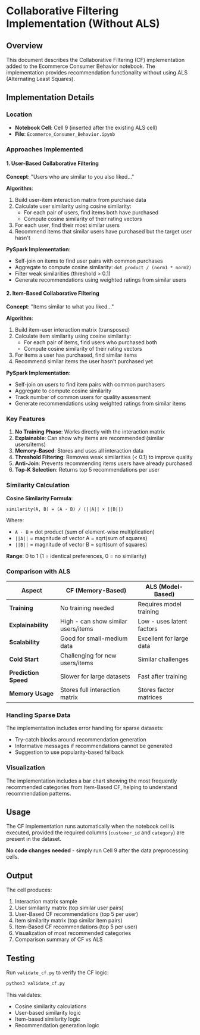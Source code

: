 # Collaborative Filtering Implementation (Without ALS)

## Overview

This document describes the Collaborative Filtering (CF) implementation added to the Ecommerce Consumer Behavior notebook. The implementation provides recommendation functionality without using ALS (Alternating Least Squares).

## Implementation Details

### Location
- **Notebook Cell**: Cell 9 (inserted after the existing ALS cell)
- **File**: `Ecommerce_Consumer_Behavior.ipynb`

### Approaches Implemented

#### 1. User-Based Collaborative Filtering
**Concept**: "Users who are similar to you also liked..."

**Algorithm**:
1. Build user-item interaction matrix from purchase data
2. Calculate user similarity using cosine similarity:
   - For each pair of users, find items both have purchased
   - Compute cosine similarity of their rating vectors
3. For each user, find their most similar users
4. Recommend items that similar users have purchased but the target user hasn't

**PySpark Implementation**:
- Self-join on items to find user pairs with common purchases
- Aggregate to compute cosine similarity: `dot_product / (norm1 * norm2)`
- Filter weak similarities (threshold > 0.1)
- Generate recommendations using weighted ratings from similar users

#### 2. Item-Based Collaborative Filtering
**Concept**: "Items similar to what you liked..."

**Algorithm**:
1. Build item-user interaction matrix (transposed)
2. Calculate item similarity using cosine similarity:
   - For each pair of items, find users who purchased both
   - Compute cosine similarity of their rating vectors
3. For items a user has purchased, find similar items
4. Recommend similar items the user hasn't purchased yet

**PySpark Implementation**:
- Self-join on users to find item pairs with common purchasers
- Aggregate to compute cosine similarity
- Track number of common users for quality assessment
- Generate recommendations using weighted ratings from similar items

### Key Features

1. **No Training Phase**: Works directly with the interaction matrix
2. **Explainable**: Can show why items are recommended (similar users/items)
3. **Memory-Based**: Stores and uses all interaction data
4. **Threshold Filtering**: Removes weak similarities (< 0.1) to improve quality
5. **Anti-Join**: Prevents recommending items users have already purchased
6. **Top-K Selection**: Returns top 5 recommendations per user

### Similarity Calculation

**Cosine Similarity Formula**:
```
similarity(A, B) = (A · B) / (||A|| × ||B||)
```

Where:
- `A · B` = dot product (sum of element-wise multiplication)
- `||A||` = magnitude of vector A = sqrt(sum of squares)
- `||B||` = magnitude of vector B = sqrt(sum of squares)

**Range**: 0 to 1 (1 = identical preferences, 0 = no similarity)

### Comparison with ALS

| Aspect | CF (Memory-Based) | ALS (Model-Based) |
|--------|-------------------|-------------------|
| **Training** | No training needed | Requires model training |
| **Explainability** | High - can show similar users/items | Low - uses latent factors |
| **Scalability** | Good for small-medium data | Excellent for large data |
| **Cold Start** | Challenging for new users/items | Similar challenges |
| **Prediction Speed** | Slower for large datasets | Fast after training |
| **Memory Usage** | Stores full interaction matrix | Stores factor matrices |

### Handling Sparse Data

The implementation includes error handling for sparse datasets:
- Try-catch blocks around recommendation generation
- Informative messages if recommendations cannot be generated
- Suggestion to use popularity-based fallback

### Visualization

The implementation includes a bar chart showing the most frequently recommended categories from Item-Based CF, helping to understand recommendation patterns.

## Usage

The CF implementation runs automatically when the notebook cell is executed, provided the required columns (`customer_id` and `category`) are present in the dataset.

**No code changes needed** - simply run Cell 9 after the data preprocessing cells.

## Output

The cell produces:
1. Interaction matrix sample
2. User similarity matrix (top similar user pairs)
3. User-Based CF recommendations (top 5 per user)
4. Item similarity matrix (top similar item pairs)  
5. Item-Based CF recommendations (top 5 per user)
6. Visualization of most recommended categories
7. Comparison summary of CF vs ALS

## Testing

Run `validate_cf.py` to verify the CF logic:
```bash
python3 validate_cf.py
```

This validates:
- Cosine similarity calculations
- User-based similarity logic
- Item-based similarity logic
- Recommendation generation logic
